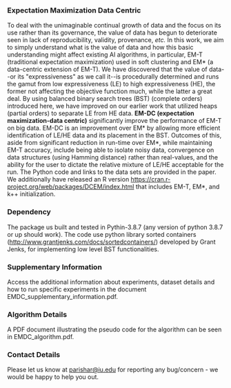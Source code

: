 ### Expectation Maximization Data Centric

To deal with the unimaginable continual growth of data and the focus on its use rather than its governance, the value of data has begun to deteriorate seen in lack of reproducibility, validity, provenance, _etc._ In this work, we aim to simply understand what is the value of data and how this basic understanding might affect existing AI algorithms, in particular, EM-T (traditional expectation maximization) used in soft clustering and EM* (a data-centric extension of EM-T). We have discovered that the value of data--or its "expressiveness" as we call it--is procedurally determined and runs the gamut from low expressiveness (LE) to high expressiveness (HE), the former not affecting the objective function much, while the latter a great deal. By using balanced binary search trees (BST) (complete orders) introduced here, we have improved on our earlier work that utilized heaps (partial orders) to separate LE from HE data. **EM-DC (expectation maximization-data centric)** significantly improve the performance of EM-T on big data. EM-DC is an improvement over EM* by allowing more efficient identification of LE/HE data and its placement in the BST. Outcomes of this, aside from significant reduction in run-time over EM*, while maintaining EM-T accuracy, include being able to isolate noisy data, convergence on data structures (using Hamming distance) rather than real-values, and the ability for the user to dictate the relative mixture of LE/HE acceptable for the run. The Python code and links to the data sets are provided in the paper. We additionally have released an R version https://cran.r-project.org/web/packages/DCEM/index.html that includes EM-T, EM*, and k++ initialization.

### Dependency

The package us built and tested in Pythin-3.8.7 (any version of python 3.8.7 or up should work). The code use python library sorted containers (http://www.grantjenks.com/docs/sortedcontainers/) developed by Grant Jenks, for implementing low level BST functionalities.

### Supplementary Information

Access the additional information about experiments, dataset details and how to run specific experiments in the document EMDC_supplementary_information.pdf.

### Algorithm Details

A PDF document illustrating the pseudo code for the algorithm can be seen in EMDC_algorithm.pdf.

### Contact Details

Please let us know at parishar@iu.edu for reporting any bug/concern - we would be happy to help you out.

